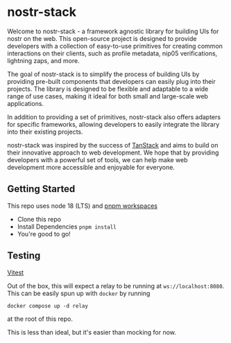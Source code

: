 # nostr-stack

Welcome to nostr-stack - a framework agnostic library for building UIs for nostr on the web. This open-source project is designed to provide developers with a collection of easy-to-use primitives for creating common interactions on their clients, such as profile metadata, nip05 verifications, lightning zaps, and more.

The goal of nostr-stack is to simplify the process of building UIs by providing pre-built components that developers can easily plug into their projects. The library is designed to be flexible and adaptable to a wide range of use cases, making it ideal for both small and large-scale web applications.

In addition to providing a set of primitives, nostr-stack also offers adapters for specific frameworks, allowing developers to easily integrate the library into their existing projects.

nostr-stack was inspired by the success of [TanStack](https://github.com/TanStack) and aims to build on their innovative approach to web development. We hope that by providing developers with a powerful set of tools, we can help make web development more accessible and enjoyable for everyone.

## Getting Started

This repo uses node 18 (LTS) and [pnpm workspaces](https://pnpm.io/workspaces)

- Clone this repo
- Install Dependencies `pnpm install`
- You're good to go!

## Testing

[Vitest](https://vitest.dev/)

Out of the box, this will expect a relay to be running at `ws://localhost:8080`. This can be easily spun up with `docker` by running

```
docker compose up -d relay
```

at the root of this repo.

This is less than ideal, but it's easier than mocking for now.

